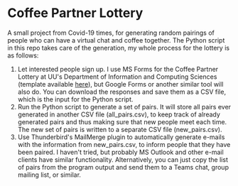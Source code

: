 # Coffee Partner Lottery
A small project from Covid-19 times, for generating random pairings of people who can have a virtual chat and coffee together. The Python script in this repo takes care of the generation, my whole process for the lottery is as follows: 

1. Let interested people sign up. I use MS Forms for the Coffee Partner Lottery at UU's Department of Information and Computing Sciences (template available [here](https://forms.office.com/Pages/ShareFormPage.aspx?id=oFgn10akD06gqkv5WkoQ51EXCAYj7jZCpuwTHAmfcRhUQk1ZOEtTTDJBQVozU0tVN0ZSNlFGWDEwNC4u&sharetoken=NNfcIwyZoQl07ZdXpHkZ)), but Google Forms or another similar tool will also do. You can download the responses and save them as a CSV file, which is the input for the Python script.  
2. Run the Python script to generate a set of pairs. It will store all pairs ever generated in another CSV file (all_pairs.csv), to keep track of already generated pairs and thus making sure that new people meet each time. The new set of pairs is written to a separate CSV file (new_pairs.csv). 
3. Use Thunderbird's MailMerge plugin to automatically generate e-mails with the information from new_pairs.csv, to inform people that they have been paired. I haven't tried, but probably MS Outlook and other e-mail clients have similar functionality. Alternatively, you can just copy the list of pairs from the program output and send them to a Teams chat, group mailing list, or similar.

